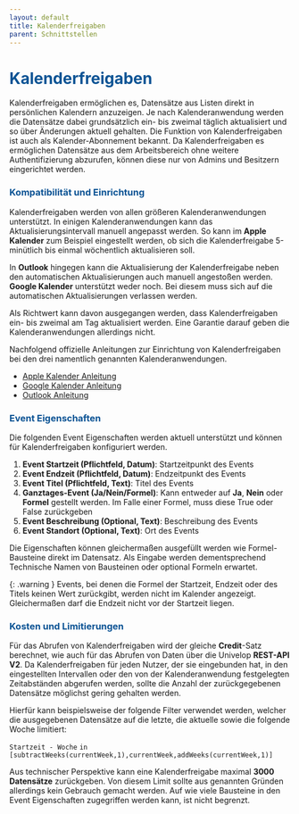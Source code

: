 ```yaml
---
layout: default
title: Kalenderfreigaben
parent: Schnittstellen
---
```


<!-- cspell:ignore Kalenderanwendung Kalenderanwendungen Kalenderfreigabe -->
# <span style="color:#0b5394">**Kalenderfreigaben**</span>

Kalenderfreigaben ermöglichen es, Datensätze aus Listen direkt in persönlichen Kalendern anzuzeigen. Je nach Kalenderanwendung werden die Datensätze dabei grundsätzlich ein- bis zweimal täglich aktualisiert und so über Änderungen aktuell gehalten. Die Funktion von Kalenderfreigaben ist auch als Kalender-Abonnement bekannt. Da Kalenderfreigaben es ermöglichen Datensätze aus dem Arbeitsbereich ohne weitere Authentifizierung abzurufen, können diese nur von Admins und Besitzern eingerichtet werden.

### <span style="color:#0b5394">**Kompatibilität und Einrichtung**</span>

Kalenderfreigaben werden von allen größeren Kalenderanwendungen unterstützt. In einigen Kalenderanwendungen kann das Aktualisierungsintervall manuell angepasst werden. So kann im **Apple Kalender** zum Beispiel eingestellt werden, ob sich die Kalenderfreigabe 5-minütlich bis einmal wöchentlich aktualisieren soll. 

In **Outlook** hingegen kann die Aktualisierung der Kalenderfreigabe neben den automatischen Aktualisierungen auch manuell angestoßen werden. **Google Kalender** unterstützt weder noch. Bei diesem muss sich auf die automatischen Aktualisierungen verlassen werden.

Als Richtwert kann davon ausgegangen werden, dass Kalenderfreigaben ein- bis zweimal am Tag aktualisiert werden. Eine Garantie darauf geben die Kalenderanwendungen allerdings nicht.

Nachfolgend offizielle Anleitungen zur Einrichtung von Kalenderfreigaben bei den drei namentlich genannten Kalenderanwendungen.

- [Apple Kalender Anleitung](https://support.apple.com/en-gb/guide/calendar/icl1022/mac)
- [Google Kalender Anleitung](https://support.google.com/calendar/answer/37100?hl=en&co=GENIE.Platform%3DDesktop)
- [Outlook Anleitung](https://support.microsoft.com/en-us/office/import-or-subscribe-to-a-calendar-in-outlook-com-or-outlook-on-the-web-cff1429c-5af6-41ec-a5b4-74f2c278e98c)

### <span style="color:#0b5394">**Event Eigenschaften**</span>

Die folgenden Event Eigenschaften werden aktuell unterstützt und können für Kalenderfreigaben konfiguriert werden. 

1. **Event Startzeit (Pflichtfeld, Datum)**: Startzeitpunkt des Events
1. **Event Endzeit (Pflichtfeld, Datum)**: Endzeitpunkt des Events
1. **Event Titel (Pflichtfeld, Text)**: Titel des Events
1. **Ganztages-Event (Ja/Nein/Formel)**: Kann entweder auf **Ja**, **Nein** oder **Formel** gestellt werden. Im Falle einer Formel, muss diese True oder False zurückgeben
1. **Event Beschreibung (Optional, Text)**: Beschreibung des Events
1. **Event Standort (Optional, Text)**: Ort des Events

Die Eigenschaften können gleichermaßen ausgefüllt werden wie Formel-Bausteine direkt im Datensatz. Als Eingabe werden dementsprechend Technische Namen von Bausteinen oder optional Formeln erwartet.

{: .warning }
Events, bei denen die Formel der Startzeit, Endzeit oder des Titels keinen Wert zurückgibt, werden nicht im Kalender angezeigt. Gleichermaßen darf die Endzeit nicht vor der Startzeit liegen.

### <span style="color:#0b5394">**Kosten und Limitierungen**</span>

Für das Abrufen von Kalenderfreigaben wird der gleiche **Credit**-Satz berechnet, wie auch für das Abrufen von Daten über die Univelop **REST-API V2**. Da Kalenderfreigaben für jeden Nutzer, der sie eingebunden hat, in den eingestellten Intervallen oder den von der Kalenderanwendung festgelegten Zeitabständen abgerufen werden, sollte die Anzahl der zurückgegebenen Datensätze möglichst gering gehalten werden.

Hierfür kann beispielsweise der folgende Filter verwendet werden, welcher die ausgegebenen Datensätze auf die letzte, die aktuelle sowie die folgende Woche limitiert:

`Startzeit - Woche` `in` `[subtractWeeks(currentWeek,1),currentWeek,addWeeks(currentWeek,1)]`

Aus technischer Perspektive kann eine Kalenderfreigabe maximal **3000 Datensätze** zurückgeben. Von diesem Limit sollte aus genannten Gründen allerdings kein Gebrauch gemacht werden. Auf wie viele Bausteine in den Event Eigenschaften zugegriffen werden kann, ist nicht begrenzt.